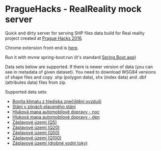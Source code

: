 # PragueHacks - RealReality mock server
Quick and dirty server for serving SHP files data build for Real reality project created at [Prague Hacks 2016](http://www.praguehacks.cz/).

Chrome extension front-end is [here](https://github.com/krtek/reality).

Run it with mvnw spring-boot:run (it's standard [Spring Boot app](https://spring.io/projects/spring-boot))

Data sets below are supported. If there is newer version of data (you can see in metadata of given dataset).
You need to download WSG84 versions of shape files and copy .shp (polygon data), shx (index data) and .dbf (attributes data) files from zip.

Supported data sets:
* [Bonita klimatu z hlediska znečištění ovzduší](http://opendata.praha.eu/dataset/ipr-bonita_klimatu_z_hlediska_znecisteni_ovzdusi)
* [Stání v zónách placeného stání](http://opendata.praha.eu/dataset/ipr-stani_v_zonach_placeneho_stani)
* [Hluková mapa automobilové dopravy - noc](http://opendata.praha.eu/dataset/ipr-hlukova_mapa_automobilove_dopravy_-_noc)
* [Hluková mapa automobilové dopravy - den](http://opendata.praha.eu/dataset/ipr-hlukova_mapa_automobilove_dopravy_-_den)
* [Záplavové území (Q5)](http://opendata.praha.eu/dataset/ipr-zaplavove_uzemi___q5_)
* [Záplavové území (Q20)](http://opendata.praha.eu/dataset/ipr-zaplavove_uzemi___q20_)
* [Záplavové území (Q50)](http://opendata.praha.eu/dataset/ipr-zaplavove_uzemi___q50_)
* [Záplavové území (Q100)](http://opendata.praha.eu/dataset/ipr-zaplavove_uzemi___q100_)
* [Záplavové území (drobné vodní toky)](http://opendata.praha.eu/dataset/ipr-zaplavove_uzemi___drobne_vodni_toky_)

